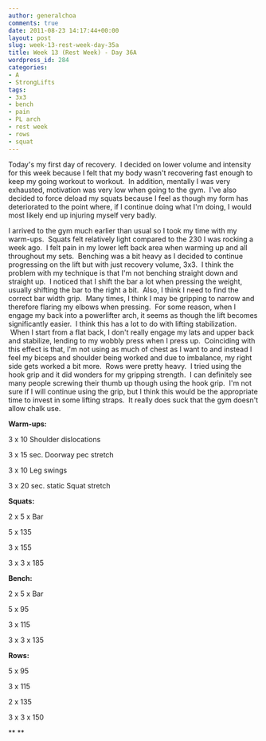 ```yaml
---
author: generalchoa
comments: true
date: 2011-08-23 14:17:44+00:00
layout: post
slug: week-13-rest-week-day-35a
title: Week 13 (Rest Week) - Day 36A
wordpress_id: 284
categories:
- A
- StrongLifts
tags:
- 3x3
- bench
- pain
- PL arch
- rest week
- rows
- squat
---
```


Today's my first day of recovery.  I decided on lower volume and intensity for this week because I felt that my body wasn't recovering fast enough to keep my going workout to workout.  In addition, mentally I was very exhausted, motivation was very low when going to the gym.  I've also decided to force deload my squats because I feel as though my form has deteriorated to the point where, if I continue doing what I'm doing, I would most likely end up injuring myself very badly.

I arrived to the gym much earlier than usual so I took my time with my warm-ups.  Squats felt relatively light compared to the 230 I was rocking a week ago.  I felt pain in my lower left back area when warming up and all throughout my sets.  Benching was a bit heavy as I decided to continue progressing on the lift but with just recovery volume, 3x3.  I think the problem with my technique is that I'm not benching straight down and straight up.  I noticed that I shift the bar a lot when pressing the weight, usually shifting the bar to the right a bit.  Also, I think I need to find the correct bar width grip.  Many times, I think I may be gripping to narrow and therefore flaring my elbows when pressing.  For some reason, when I engage my back into a powerlifter arch, it seems as though the lift becomes significantly easier.  I think this has a lot to do with lifting stabilization.  When I start from a flat back, I don't really engage my lats and upper back and stabilize, lending to my wobbly press when I press up.  Coinciding with this effect is that, I'm not using as much of chest as I want to and instead I feel my biceps and shoulder being worked and due to imbalance, my right side gets worked a bit more.  Rows were pretty heavy.  I tried using the hook grip and it did wonders for my gripping strength.  I can definitely see many people screwing their thumb up though using the hook grip.  I'm not sure if I will continue using the grip, but I think this would be the appropriate time to invest in some lifting straps.  It really does suck that the gym doesn't allow chalk use.

**Warm-ups:**

3 x 10 Shoulder dislocations

3 x 15 sec. Doorway pec stretch

3 x 10 Leg swings

3 x 20 sec. static Squat stretch

**Squats:**

2 x 5 x Bar

5 x 135

3 x 155

3 x 3 x 185

**Bench:**

2 x 5 x Bar

5 x 95

3 x 115

3 x 3 x 135

**Rows:**

5 x 95

3 x 115

2 x 135

3 x 3 x 150

**
**

